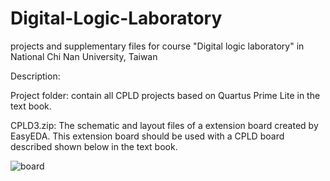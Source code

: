 # Digital-Logic-Laboratory
projects and supplementary files for course "Digital logic laboratory" in National Chi Nan University, Taiwan 

Description:

Project folder: contain all CPLD projects based on Quartus Prime Lite in the text book.


CPLD3.zip: The schematic and layout files of a extension board created by EasyEDA. This extension board should be used with a CPLD board described shown below in the text book.


![board](https://github.com/user-attachments/assets/534f3e7c-37bf-4376-bead-1ce2c504368c)
